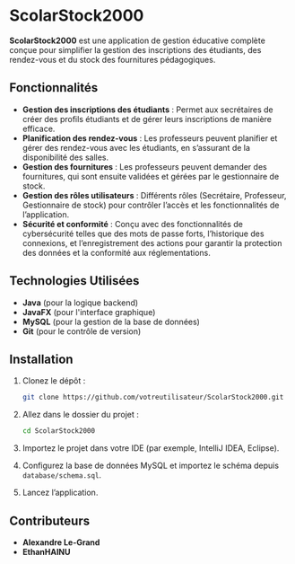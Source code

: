 
# **ScolarStock2000**

**ScolarStock2000** est une application de gestion éducative complète conçue pour simplifier la gestion des inscriptions des étudiants, des rendez-vous et du stock des fournitures pédagogiques.

## **Fonctionnalités**

- **Gestion des inscriptions des étudiants** : Permet aux secrétaires de créer des profils étudiants et de gérer leurs inscriptions de manière efficace.
- **Planification des rendez-vous** : Les professeurs peuvent planifier et gérer des rendez-vous avec les étudiants, en s’assurant de la disponibilité des salles.
- **Gestion des fournitures** : Les professeurs peuvent demander des fournitures, qui sont ensuite validées et gérées par le gestionnaire de stock.
- **Gestion des rôles utilisateurs** : Différents rôles (Secrétaire, Professeur, Gestionnaire de stock) pour contrôler l’accès et les fonctionnalités de l’application.
- **Sécurité et conformité** : Conçu avec des fonctionnalités de cybersécurité telles que des mots de passe forts, l’historique des connexions, et l’enregistrement des actions pour garantir la protection des données et la conformité aux réglementations.

## **Technologies Utilisées**

- **Java** (pour la logique backend)
- **JavaFX** (pour l'interface graphique)
- **MySQL** (pour la gestion de la base de données)
- **Git** (pour le contrôle de version)

## **Installation**

1. Clonez le dépôt :
    ```bash
    git clone https://github.com/votreutilisateur/ScolarStock2000.git
    ```

2. Allez dans le dossier du projet :
    ```bash
    cd ScolarStock2000
    ```

3. Importez le projet dans votre IDE (par exemple, IntelliJ IDEA, Eclipse).

4. Configurez la base de données MySQL et importez le schéma depuis `database/schema.sql`.

5. Lancez l’application.

## **Contributeurs**

- **Alexandre Le-Grand** 
- **EthanHAINU** 

